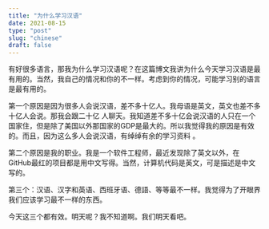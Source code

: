 ```yaml
---
title: "为什么学习汉语"
date: 2021-08-15
type: "post"
slug: "chinese"
draft: false
---
```


有好很多语言，那我为什么学习汉语呢？在这篇博文我讲为什么今天学习汉语是最有用的。当然，我自己的情况和你的不一样。考虑到你的情况，可能学习别的语言是最有用的。

第一个原因是因为很多人会说汉语，差不多十亿人。我母语是英文，英文也差不多十亿人会说。那我会跟二十亿 人聊天。我知道差不多十亿会说汉语的人只在一个国家住，但是除了美国以外那国家的GDP是最大的。所以我觉得我的原因是有效的。而且，因为这么多人会说汉语，有绰绰有余的学习资料 。

第二个原因是我的职业。我是一个软件工程师，最近发现除了英文以外，在GitHub最红的项目都是用中文写得。当然，计算机代码是英文，可是描述是中文写的。

第三个：汉语、汉字和英语、西班牙语、德語、等等最不一样。我觉得为了开眼界我们应该学习最不一样的东西。

今天这三个都有效。明天呢？我不知道啊。我们明天看吧。
